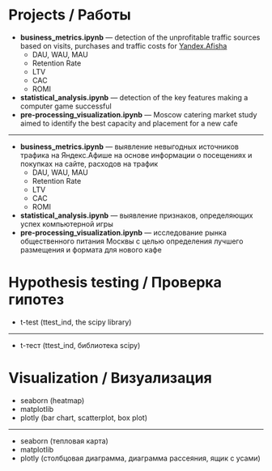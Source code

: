 # Projects / Работы 
* **business_metrics.ipynb** — detection of the unprofitable traffic sources based on visits, purchases and traffic costs for [Yandex.Afisha](https://afisha.yandex.ru/moscow?ncrnd=4594)
   + DAU, WAU, MAU
   + Retention Rate
   + LTV
   + CAC
   + ROMI
* **statistical_analysis.ipynb** — detection of the key features making a computer game successful
* **pre-processing_visualization.ipynb** — Moscow catering market study aimed to identify the best capacity and placement for a new cafe 
---
* **business_metrics.ipynb** — выявление невыгодных источников трафика на Яндекс.Афише на основе информации о посещениях и покупках на сайте, расходов на трафик
   + DAU, WAU, MAU
   + Retention Rate
   + LTV
   + CAC
   + ROMI
* **statistical_analysis.ipynb** — выявление признаков, определяющих успех компьютерной игры 
* **pre-processing_visualization.ipynb** — исследование рынка общественного питания Москвы c целью определения лучшего размещения и формата для нового кафе
# Hypothesis testing / Проверка гипотез 
* t-test (ttest_ind, the scipy library)
---
* t-тест (ttest_ind, библиотека scipy)
#  Visualization / Визуализация
* seaborn (heatmap)
* matplotlib
* plotly (bar chart, scatterplot, box plot)
---
* seaborn (тепловая карта)
* matplotlib
* plotly (столбцовая диаграмма, диаграмма рассеяния, ящик с усами)
